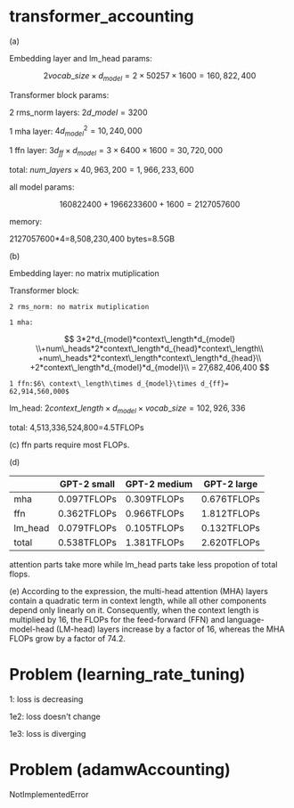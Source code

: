 # transformer_accounting

(a)

 Embedding layer and lm_head params:

$$
2vocab\_size\times d_{model}=2\times 50257\times 1600=160,822,400
$$

Transformer block params:

2 rms_norm layers:  $2d\_model=3200$

1 mha layer: $4d_{model}^2=10,240,000$

1 ffn layer: $3d_{ff} \times d_{model}=3\times 6400 \times 1600=30,720,000$

total: $num\_layers\times 40,963,200=1,966,233,600$

all model params:

$$
160822400+1966233600+1600=2127057600
$$

memory:

2127057600*4=8,508,230,400 bytes=8.5GB

(b)

Embedding layer: no matrix mutiplication

Transformer block:

    2 rms_norm: no matrix mutiplication

    1 mha:

$$
3*2*d_{model}*context\_length*d_{model} \\+num\_heads*2*context\_length*d_{head}*context\_length\\ +num\_heads*2*context\_length*context\_length*d_{head}\\ +2*context\_length*d_{model}*d_{model}\\ = 27,682,406,400
$$

    1 ffn:$6\ context\_length\times d_{model}\times d_{ff}= 62,914,560,000$

lm_head: $2 context\_length \times d_{model}\times vocab\_size=102,926,336$

total: 4,513,336,524,800=4.5TFLOPs

(c) ffn parts require most FLOPs.

(d)

|         | GPT-2 small | GPT-2 medium | GPT-2 large |
| ------- | ----------- | ------------ | ----------- |
| mha     | 0.097TFLOPs | 0.309TFLOPs  | 0.676TFLOPs |
| ffn     | 0.362TFLOPs | 0.966TFLOPs  | 1.812TFLOPs |
| lm_head | 0.079TFLOPs | 0.105TFLOPs  | 0.132TFLOPs |
| total   | 0.538TFLOPs | 1.381TFLOPs  | 2.620TFLOPs |

attention parts take more while lm_head parts take less propotion of total flops.

(e) According to the expression, the multi-head attention (MHA) layers contain a quadratic term in context length, while all other components depend only linearly on it. Consequently, when the context length is multiplied by 16, the FLOPs for the feed-forward (FFN) and language-model-head (LM-head) layers increase by a factor of 16, whereas the MHA FLOPs grow by a factor of 74.2.

# Problem (learning_rate_tuning)

1: loss is decreasing

1e2: loss doesn't change

1e3: loss is diverging

# Problem (adamwAccounting)

NotImplementedError

